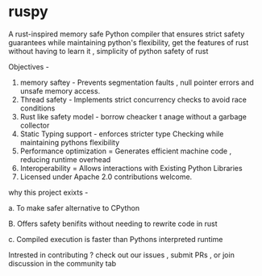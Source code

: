 # ruspy
A rust-inspired memory safe Python compiler that ensures strict safety guarantees while maintaining python's flexibility,  get the features of rust without having to learn it , simplicity of python safety of rust 

Objectives -
1. memory saftey - Prevents segmentation faults , null pointer errors and unsafe memory access.
2. Thread safety - Implements strict concurrency checks to avoid race conditions
3. Rust like safety model - borrow cheacker t anage without a garbage collector
4. Static Typing support - enforces stricter type Checking while maintaining pythons flexibility
5. Performance optimization = Generates efficient machine code , reducing runtime overhead
6. Interoperability = Allows interactions with Existing Python Libraries
7. Licensed under Apache 2.0 contributions welcome.

why this project exixts - 

a. To make safer alternative to CPython

B. Offers safety benifits without needing to rewrite code in rust

c. Compiled execution is faster than Pythons interpreted runtime 

Intrested in contributing ? check out our issues , submit PRs , or join discussion in the community tab
